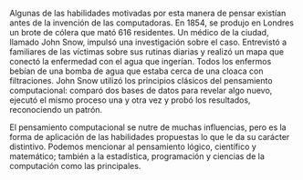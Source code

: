 Algunas de las habilidades motivadas por esta manera de pensar existían antes de la invención de las computadoras. En 1854, se produjo en Londres un brote de cólera que mató 616 residentes. Un médico de la ciudad, llamado John Snow, impulsó una investigación sobre el caso. Entrevistó a familiares de las víctimas sobre sus rutinas diarias y realizó un mapa que conectó la enfermedad con el agua que ingerían. Todos los enfermos bebían de una bomba de agua que estaba cerca de una cloaca con filtraciones. John Snow utilizó los principios clásicos del pensamiento computacional: comparó dos bases de datos para revelar algo nuevo, ejecutó el mismo proceso una y otra vez y probó los resultados, reconociendo un patrón.

El pensamiento computacional se nutre de muchas influencias, pero es la forma de aplicación de las habilidades propuestas lo que le da su carácter distintivo. Podemos mencionar al pensamiento lógico, científico y matemático; también a  la estadística, programación y ciencias de la computación como las principales.
